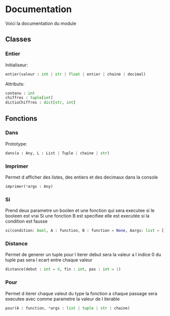 # Documentation 

Voici la documentation du module

## Classes

### Entier

Initialiseur:
```py
entier(valeur : int | str | float | entier | chaine | decimal)
```

Attributs:
```py
contenu : int
chiffres : tuple[int]
dictioChiffres : dict[str, int]
```

## Fonctions 

### Dans

Prototype:

```py
dans(a : Any, L : List | Tuple | chaine | str)
```


### Imprimer

Permet d afficher des listes, des entiers et des decimaux dans la console

```py
imprimer(*args : Any)
```

### Si

Prend deux parametre un boolen et une fonction qui sera executee si le booleen est vrai
Si une fonction B est specifiee elle est executée si la condition est fausse

```py
si(condition: bool, A : function, B : function = None, Aargs: list = [], Baargs: list = []):
```

### Distance

Permet de generer un tuple pour l iterer
debut sera la valeur a l indice 0 du tuple
pas sera l ecart entre chaque valeur

```py
distance(debut : int = 0, fin : int, pas : int = 1)
```

### Pour

Permet d iterer chaque valeut du type
la fonction a chaque passage sera executee avec comme parametre la valeur de l iterable

```py
pour(A : function, *args : list | tuple | str | chaine)
```